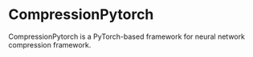 # CompressionPytorch
CompressionPytorch is a PyTorch-based framework for neural network compression framework.
